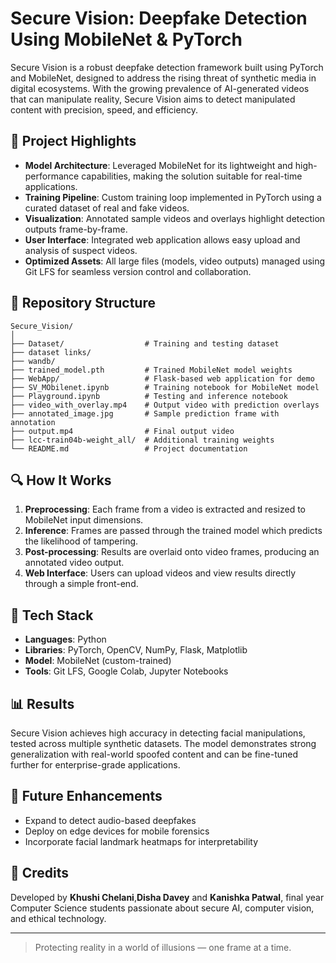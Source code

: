 # Secure Vision: Deepfake Detection Using MobileNet & PyTorch

Secure Vision is a robust deepfake detection framework built using PyTorch and MobileNet, designed to address the rising threat of synthetic media in digital ecosystems. With the growing prevalence of AI-generated videos that can manipulate reality, Secure Vision aims to detect manipulated content with precision, speed, and efficiency.

## 🚀 Project Highlights

- **Model Architecture**: Leveraged MobileNet for its lightweight and high-performance capabilities, making the solution suitable for real-time applications.
- **Training Pipeline**: Custom training loop implemented in PyTorch using a curated dataset of real and fake videos.
- **Visualization**: Annotated sample videos and overlays highlight detection outputs frame-by-frame.
- **User Interface**: Integrated web application allows easy upload and analysis of suspect videos.
- **Optimized Assets**: All large files (models, video outputs) managed using Git LFS for seamless version control and collaboration.

## 📁 Repository Structure

```
Secure_Vision/
│
├── Dataset/                  # Training and testing dataset 
├── dataset links/
├── wandb/               
├── trained_model.pth         # Trained MobileNet model weights 
├── WebApp/                   # Flask-based web application for demo
├── SV_MObilenet.ipynb        # Training notebook for MobileNet model
├── Playground.ipynb          # Testing and inference notebook
├── video_with_overlay.mp4    # Output video with prediction overlays
├── annotated_image.jpg       # Sample prediction frame with annotation
├── output.mp4                # Final output video
├── lcc-train04b-weight_all/  # Additional training weights
└── README.md                 # Project documentation
```

## 🔍 How It Works

1. **Preprocessing**: Each frame from a video is extracted and resized to MobileNet input dimensions.
2. **Inference**: Frames are passed through the trained model which predicts the likelihood of tampering.
3. **Post-processing**: Results are overlaid onto video frames, producing an annotated video output.
4. **Web Interface**: Users can upload videos and view results directly through a simple front-end.

## 🧠 Tech Stack

- **Languages**: Python
- **Libraries**: PyTorch, OpenCV, NumPy, Flask, Matplotlib
- **Model**: MobileNet (custom-trained)
- **Tools**: Git LFS, Google Colab, Jupyter Notebooks

## 📊 Results

Secure Vision achieves high accuracy in detecting facial manipulations, tested across multiple synthetic datasets. The model demonstrates strong generalization with real-world spoofed content and can be fine-tuned further for enterprise-grade applications.

## 🧩 Future Enhancements

- Expand to detect audio-based deepfakes
- Deploy on edge devices for mobile forensics
- Incorporate facial landmark heatmaps for interpretability

## 📌 Credits

Developed by **Khushi Chelani**,**Disha Davey** and **Kanishka Patwal**, final year Computer Science students passionate about secure AI, computer vision, and ethical technology.

---

> Protecting reality in a world of illusions — one frame at a time.
